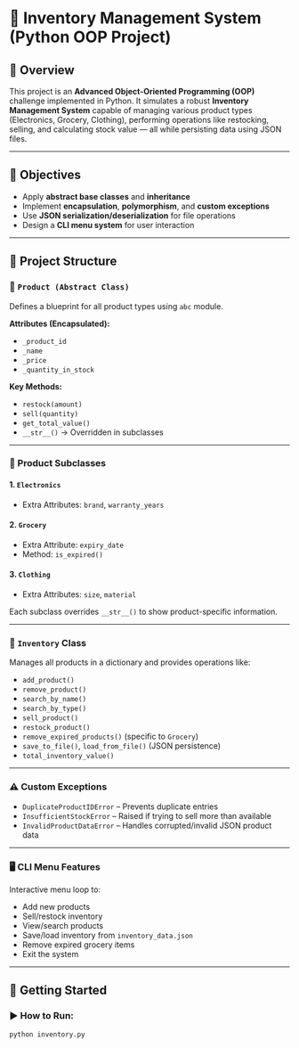 # 🛒 Inventory Management System (Python OOP Project)

## 📌 Overview

This project is an **Advanced Object-Oriented Programming (OOP)** challenge implemented in Python. It simulates a robust **Inventory Management System** capable of managing various product types (Electronics, Grocery, Clothing), performing operations like restocking, selling, and calculating stock value — all while persisting data using JSON files.

---

## 🎯 Objectives

- Apply **abstract base classes** and **inheritance**
- Implement **encapsulation**, **polymorphism**, and **custom exceptions**
- Use **JSON serialization/deserialization** for file operations
- Design a **CLI menu system** for user interaction

---

## 🧱 Project Structure

### 🔹 `Product (Abstract Class)`
Defines a blueprint for all product types using `abc` module.

**Attributes (Encapsulated):**
- `_product_id`
- `_name`
- `_price`
- `_quantity_in_stock`

**Key Methods:**
- `restock(amount)`
- `sell(quantity)`
- `get_total_value()`
- `__str__()` → Overridden in subclasses

---

### 🔹 Product Subclasses

#### 1. `Electronics`
- Extra Attributes: `brand`, `warranty_years`

#### 2. `Grocery`
- Extra Attribute: `expiry_date`
- Method: `is_expired()`

#### 3. `Clothing`
- Extra Attributes: `size`, `material`

Each subclass overrides `__str__()` to show product-specific information.

---

### 🔹 `Inventory` Class

Manages all products in a dictionary and provides operations like:
- `add_product()`
- `remove_product()`
- `search_by_name()`
- `search_by_type()`
- `sell_product()`
- `restock_product()`
- `remove_expired_products()` (specific to `Grocery`)
- `save_to_file()`, `load_from_file()` (JSON persistence)
- `total_inventory_value()`

---

### ⚠️ Custom Exceptions

- `DuplicateProductIDError` – Prevents duplicate entries
- `InsufficientStockError` – Raised if trying to sell more than available
- `InvalidProductDataError` – Handles corrupted/invalid JSON product data

---

### 🖥️ CLI Menu Features

Interactive menu loop to:
- Add new products
- Sell/restock inventory
- View/search products
- Save/load inventory from `inventory_data.json`
- Remove expired grocery items
- Exit the system

---

## 🏁 Getting Started

### ▶️ How to Run:

```bash
python inventory.py
